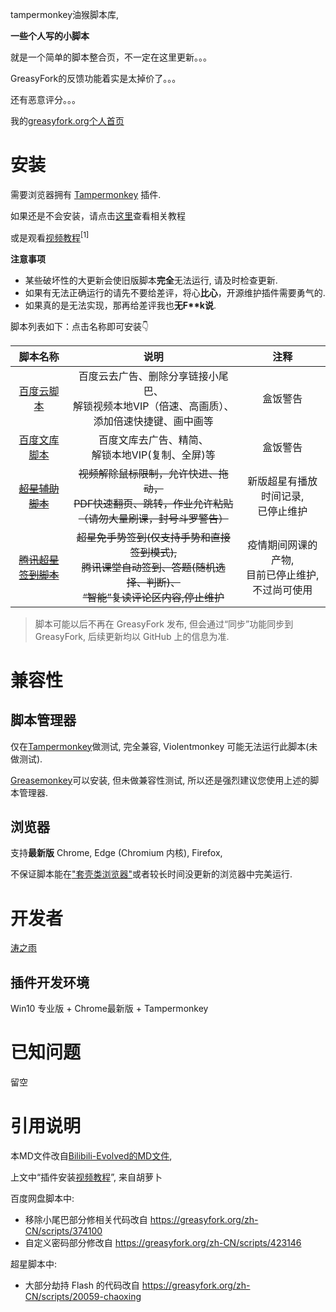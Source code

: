 tampermonkey油猴脚本库,

**一些个人写的小脚本**

就是一个简单的脚本整合页，不一定在这里更新。。。

GreasyFork的反馈功能着实是太掉价了。。。

还有恶意评分。。。

我的[greasyfork.org个人首页](https://greasyfork.org/zh-CN/users/447976-%E6%B6%9B%E4%B9%8B%E9%9B%A8)

# 安装
需要浏览器拥有 [Tampermonkey](https://tampermonkey.net/) 插件.

如果还是不会安装，请点击[这里](https://taozhiyu.gitee.io/tampermonkey/)查看相关教程

或是观看[视频教程](https://mp.weixin.qq.com/s/8L9YAisSeTD-bVfobkX0hg)<sup>[1]</sup>

**注意事项**

- 某些破坏性的大更新会使旧版脚本**完全**无法运行, 请及时检查更新.
- 如果有无法正确运行的请先不要给差评，将心**比心**，开源维护插件需要勇气的.
- 如果真的是无法实现，那再给差评我也**无F\*\*k说**.

脚本列表如下：点击名称即可安装👇

| 脚本名称 | 说明 | 注释 |
| :-----: | :-----: | :-----:|
| [百度云脚本](https://cdn.jsdelivr.net/gh/taozhiyu/tampermonkeyjs@master/BaiDuWangPan.user.js) | 百度云去广告、删除分享链接小尾巴、<br>解锁视频本地VIP（倍速、高画质）、添加倍速快捷键、画中画等  | 盒饭警告 |
| [百度文库脚本](https://cdn.jsdelivr.net/gh/taozhiyu/tampermonkeyjs@master/BaiDuWenKu.user.js) | 百度文库去广告、精简、<br>解锁本地VIP(复制、全屏)等 | 盒饭警告 |
| [~~超星辅助脚本~~](https://cdn.jsdelivr.net/gh/taozhiyu/tampermonkeyjs@master/ChaoXing.user.js) | ~~视频解除鼠标限制，允许快进、拖动，<br>PDF快速翻页、跳转，作业允许粘贴<br>（请勿大量刷课，封号斗罗警告）~~ | 新版超星有播放时间记录,<br>已停止维护 |
| [~~腾讯超星签到脚本~~](https://cdn.jsdelivr.net/gh/taozhiyu/tampermonkeyjs@master/QianDao.user.js) | ~~超星免手势签到(仅支持手势和直接签到模式),<br>腾讯课堂自动签到、答题(随机选择、判断)、<br>“智能”复读评论区内容,停止维护~~ | 疫情期间网课的产物,<br>目前已停止维护,不过尚可使用 |

> 脚本可能以后不再在 GreasyFork 发布, 但会通过“同步”功能同步到GreasyFork, 后续更新均以 GitHub 上的信息为准.

# 兼容性

## 脚本管理器

仅在[Tampermonkey](https://tampermonkey.net/)做测试, 完全兼容, Violentmonkey 可能无法运行此脚本(未做测试).

[Greasemonkey](https://www.greasespot.net/)可以安装, 但未做兼容性测试, 所以还是强烈建议您使用上述的脚本管理器.

## 浏览器

支持**最新版** Chrome, Edge (Chromium 内核), Firefox, 

不保证脚本能在["套壳类浏览器"](https://www.jianshu.com/p/67d790a8f221)或者较长时间没更新的浏览器中完美运行.
 

# 开发者
[涛之雨](https://github.com/taozhiyu/)

## 插件开发环境

Win10 专业版 + Chrome最新版 + Tampermonkey

# 已知问题
留空

# 引用说明
本MD文件改自[Bilibili-Evolved的MD文件](https://github.com/the1812/Bilibili-Evolved/blob/master/README.md), 

上文中“插件安装[视频教程](https://mp.weixin.qq.com/s/8L9YAisSeTD-bVfobkX0hg)”, 来自胡萝卜

百度网盘脚本中: 
- 移除小尾巴部分修相关代码改自 https://greasyfork.org/zh-CN/scripts/374100
- 自定义密码部分修改自 https://greasyfork.org/zh-CN/scripts/423146

超星脚本中:
- 大部分劫持 Flash 的代码改自 https://greasyfork.org/zh-CN/scripts/20059-chaoxing
